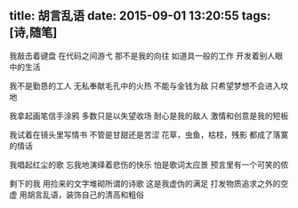 title: 胡言乱语
date: 2015-09-01 13:20:55
tags: [诗,随笔]
---
我敲击着键盘
在代码之间游弋
那不是我的向往
如道具一般的工作
开发着别人眼中的生活

我不是勤恳的工人
无私奉献毛孔中的火热
不能与金钱为敌
只希望梦想不会进入坟地

我拿起画笔信手涂鸦
多数只是以失望收场
耐心是我的敌人
激情和创意是我的短板

我试着在镜头里写情书
不管是甘甜还是苦涩
花草，虫鱼，枯枝，残影
都成了落寞的情话

我唱起红尘的歌
忘我地演绎着悲伤的快乐
怕是歌词太应景
预言里有一个可笑的侬


剩下的我
用捡来的文字堆砌所谓的诗歌
这是我虚伪的满足
打发物质追求之外的空虚
用胡言乱语，装饰自己的清高和粗俗